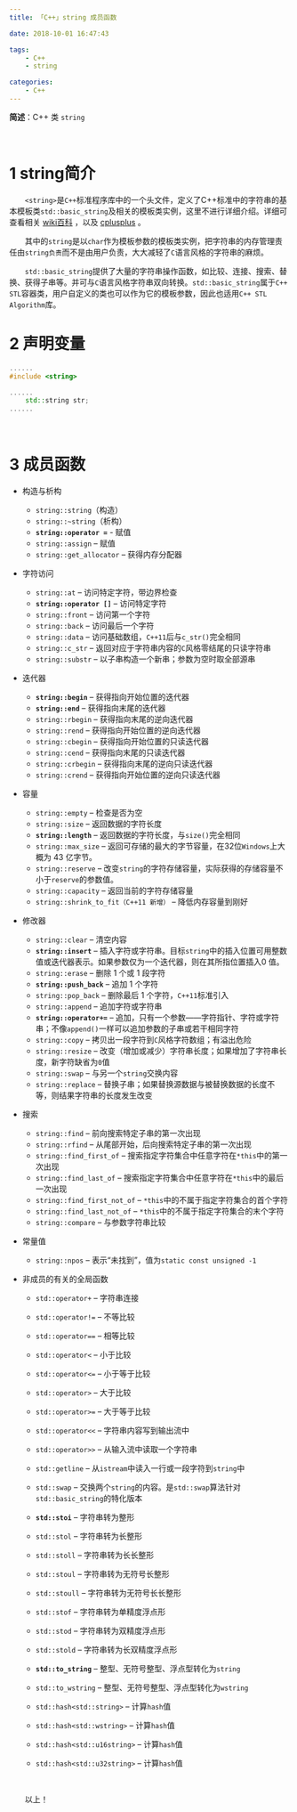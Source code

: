 ```yaml
---
title: 「C++」string 成员函数

date: 2018-10-01 16:47:43

tags:
    - C++
    - string

categories:
    - C++
---
```


**简述**：C++ 类 `string` 

<!-- more -->
<br />

# 1 string简介
　　`<string>`是`C++`标准程序库中的一个头文件，定义了C++标准中的字符串的基本模板类`std::basic_string`及相关的模板类实例，这里不进行详细介绍。详细可查看相关 [wiki百科][1] ，以及 [cplusplus][2] 。

　　其中的`string`是以`char`作为模板参数的模板类实例，把字符串的内存管理责任由`string负责`而不是由用户负责，大大减轻了`C`语言风格的字符串的麻烦。

　　`std::basic_string`提供了大量的字符串操作函数，如比较、连接、搜索、替换、获得子串等。并可与`C`语言风格字符串双向转换。`std::basic_string`属于`C++ STL`容器类，用户自定义的类也可以作为它的模板参数，因此也适用`C++ STL Algorithm`库。
<br />

# 2 声明变量

```C++
......
#include <string>

......
    std::string str;
......
```
<br />

# 3 成员函数

- 构造与析构
    - `string::string`（构造）
    - `string::~string`（析构）
    - **`string::operator =`** - 赋值
    - `string::assign` – 赋值
    - `string::get_allocator` – 获得内存分配器
- 字符访问
    - `string::at` – 访问特定字符，带边界检查
    - **`string::operator []`** – 访问特定字符
    - `string::front` – 访问第一个字符
    - `string::back` – 访问最后一个字符
    - `string::data` – 访问基础数组，`C++11`后与`c_str()`完全相同
    - `string::c_str` – 返回对应于字符串内容的`C`风格零结尾的只读字符串
    - `string::substr` – 以子串构造一个新串；参数为空时取全部源串
- 迭代器
    - **`string::begin`** – 获得指向开始位置的迭代器
    - **`string::end`** – 获得指向末尾的迭代器
    - `string::rbegin` – 获得指向末尾的逆向迭代器
    - `string::rend` – 获得指向开始位置的逆向迭代器
    - `string::cbegin` – 获得指向开始位置的只读迭代器
    - `string::cend` – 获得指向末尾的只读迭代器
    - `string::crbegin` – 获得指向末尾的逆向只读迭代器
    - `string::crend` – 获得指向开始位置的逆向只读迭代器
- 容量
    - `string::empty` – 检查是否为空
    - `string::size` – 返回数据的字符长度
    - **`string::length`** – 返回数据的字符长度，与`size()`完全相同
    - `string::max_size` – 返回可存储的最大的字节容量，在32位`Windows`上大概为 43 亿字节。
    - `string::reserve` – 改变`string`的字符存储容量，实际获得的存储容量不小于`reserve`的参数值。
    - `string::capacity` – 返回当前的字符存储容量
    - `string::shrink_to_fit（C++11 新增）` – 降低内存容量到刚好
- 修改器
    - `string::clear` – 清空内容
    - **`string::insert`** – 插入字符或字符串。目标`string`中的插入位置可用整数值或迭代器表示。如果参数仅为一个迭代器，则在其所指位置插入0 值。
    - `string::erase` – 删除 1 个或 1 段字符
    - **`string::push_back`** – 追加 1 个字符
    - `string::pop_back` – 删除最后 1 个字符，`C++11`标准引入
    - `string::append` – 追加字符或字符串
    - **`string::operator+=`** – 追加，只有一个参数——字符指针、字符或字符串；不像`append()`一样可以追加参数的子串或若干相同字符
    - `string::copy` – 拷贝出一段字符到`C`风格字符数组；有溢出危险
    - `string::resize` – 改变（增加或减少）字符串长度；如果增加了字符串长度，新字符缺省为`0`值
    - `string::swap` – 与另一个`string`交换内容
    - `string::replace` – 替换子串；如果替换源数据与被替换数据的长度不等，则结果字符串的长度发生改变
- 搜索
    - `string::find` – 前向搜索特定子串的第一次出现
    - `string::rfind` – 从尾部开始，后向搜索特定子串的第一次出现
    - `string::find_first_of` – 搜索指定字符集合中任意字符在`*this`中的第一次出现
    - `string::find_last_of` – 搜索指定字符集合中任意字符在`*this`中的最后一次出现
    - `string::find_first_not_of` – `*this`中的不属于指定字符集合的首个字符
    - `string::find_last_not_of` – `*this`中的不属于指定字符集合的末个字符
    - `string::compare` – 与参数字符串比较
- 常量值
  
    - `string::npos` – 表示“未找到”，值为`static const unsigned -1`
- 非成员的有关的全局函数
    - `std::operator+` – 字符串连接
    
    - `std::operator!=` – 不等比较
    
    - `std::operator==` – 相等比较
    
    - `std::operator<` – 小于比较
    
    - `std::operator<=` – 小于等于比较
    
    - `std::operator>` – 大于比较
    
    - `std::operator>=` – 大于等于比较
    
    - `std::operator<<` – 字符串内容写到输出流中
    
    - `std::operator>>` – 从输入流中读取一个字符串
    
    - `std::getline` – 从`istream`中读入一行或一段字符到`string`中
    
    - `std::swap` – 交换两个`string`的内容。是`std::swap`算法针对`std::basic_string`的特化版本
    
    - **`std::stoi`** – 字符串转为整形
    
    - `std::stol` – 字符串转为长整形
    
    - `std::stoll` – 字符串转为长长整形
    
    - `std::stoul` – 字符串转为无符号长整形
    
    - `std::stoull` – 字符串转为无符号长长整形
    
    - `std::stof` – 字符串转为单精度浮点形
    
    - `std::stod` – 字符串转为双精度浮点形
    
    - `std::stold` – 字符串转为长双精度浮点形
    
    - **`std::to_string`** – 整型、无符号整型、浮点型转化为`string`
    
    - `std::to_wstring` – 整型、无符号整型、浮点型转化为`wstring`
    
    - `std::hash<std::string>` – 计算`hash`值
    
    - `std::hash<std::wstring>` – 计算`hash`值
    
    - `std::hash<std::u16string>` – 计算`hash`值
    
    - `std::hash<std::u32string>` – 计算`hash`值
    
      
    
    <br/>

　　以上！

[1]: https://zh.wikipedia.org/wiki/String_(C%2B%2B%E6%A0%87%E5%87%86%E5%BA%93)
[2]: http://www.cplusplus.com/reference/string/string/